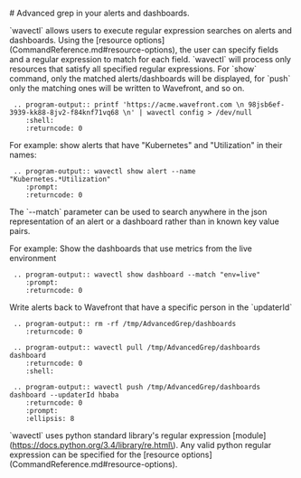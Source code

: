 
\# Advanced grep in your alerts and dashboards.

\`wavectl\` allows users to execute regular expression searches on
alerts and dashboards. Using the
\[resource options\]\(CommandReference.md#resource-options\), the user can specify
fields and a regular expression to match for each field. \`wavectl\` will
process only resources that satisfy all specified regular expressions.
For \`show\` command, only the matched alerts/dashboards will be displayed, for
\`push\` only the matching ones will be written to Wavefront, and so on.


<!-- First setup the fake home dir and config file  -->

```eval_rst
 .. program-output:: printf 'https://acme.wavefront.com \n 98jsb6ef-3939-kk88-8jv2-f84knf71vq68 \n' | wavectl config > /dev/null
    :shell:
    :returncode: 0
```

For example: show alerts that have "Kubernetes" and "Utilization" in their names:

```eval_rst
 .. program-output:: wavectl show alert --name "Kubernetes.*Utilization"
    :prompt:
    :returncode: 0
```

The \`--match\` parameter can be used to search anywhere in the json representation
of an alert or a dashboard rather than in known key value pairs.

For example: Show the dashboards that use metrics from the live environment

```eval_rst
 .. program-output:: wavectl show dashboard --match "env=live"
    :prompt:
    :returncode: 0
```

Write alerts back to Wavefront that have a specific person in the \`updaterId\`


<!-- First delete the temporary directory  -->

```eval_rst
 .. program-output:: rm -rf /tmp/AdvancedGrep/dashboards
    :returncode: 0
```

<!-- Pull the alerts in the tmp directory  -->

```eval_rst
 .. program-output:: wavectl pull /tmp/AdvancedGrep/dashboards dashboard
    :returncode: 0
    :shell:
```

```eval_rst
 .. program-output:: wavectl push /tmp/AdvancedGrep/dashboards dashboard --updaterId hbaba
    :returncode: 0
    :prompt:
    :ellipsis: 8
```


\`wavectl\` uses python standard library's regular expression
\[module\]\(https://docs.python.org/3.4/library/re.html\). Any valid python
regular expression can be specified for the \[resource
options\]\(CommandReference.md#resource-options\).
